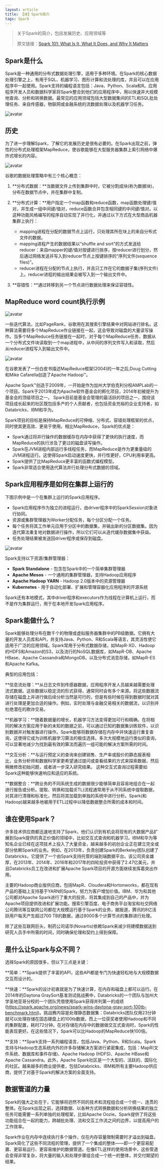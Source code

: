 ```yaml
---
layout: article
title: 【译】Spark简介
tags: Spark
---
```


> 关于Spark的简介，包括发展历史、应用领域等
>
> 原文链接：[Spark 101: What Is It, What It Does, and Why It Matters](https://mapr.com/blog/spark-101-what-it-what-it-does-and-why-it-matters/)

<!--more-->

## Spark是什么

Spark是一种通用的分布式数据处理引擎，适用于多种环境。在Spark的核心数据处理引擎之上，有用于SQL、机器学习、图形计算和流处理的库，并且可以在应用程序中一起使用。Spark支持的编程语言包括：Java、Python、Scala和R。应用程序开发人员和数据科学家将Spark整合到他们的应用程序中，用以快速并大规模地查询、分析和转换数据。最常见的应用领域包括大型数据集间的ETL和SQL批处理任务、来自传感器，物联网或金融系统的流数据处理以及机器学习任务。

![avatar](https://mapr.com/blog/spark-101-what-it-what-it-does-and-why-it-matters/assets/image7.png)

## 历史

为了进一步理解Spark，了解它的发展历史是很有必要的。在Spark出现之前，弹性的分布式处理框架MapReduce，使谷歌能够在大型服务器集群上索引网络中爆炸式增长的内容。

![avatar](https://mapr.com/blog/spark-101-what-it-what-it-does-and-why-it-matters/assets/image6.png)

谷歌的数据处理策略中有三个核心概念：

1. **分布式数据：**当数据文件上传到集群中时，它被分割成块(称为数据块)，分布在数据节点中，并在集群中复制。

2. **分布式计算：**用户指定一个map函数和reduce函数，map函数处理键/值对，并生成一组中间键/值对，reduce函数合并包含相同键的中间键/值对。以这种功能风格编写的程序自动实现了并行化，并通过以下方式在大型商品机器集群上执行：

   - mapping进程在分配的数据节点上运行，只处理其所在块上的来自分布式文件的数据。
   - mapping进程产生的数据结果以“shuffle and sort”的方式发送给reducer：来自mapper的键/值对按键进行排序，按reducer进行划分，然后通过网络发送并写入到reducer节点上按键排序的“序列文件(sequence files)”。
   - reducer进程在分配的节点上执行，并且只工作在它的数据子集(序列文件)上。reducer进程的输出结果会被写入到一个输出文件中。

3. **容错性：**通过转移到另一个节点进行数据处理来保证容错性。

## MapReduce word count执行示例

![avatar](https://mapr.com/blog/spark-101-what-it-what-it-does-and-why-it-matters/assets/image4.png)

一些迭代算法，比如PageRank，谷歌用在其搜索引擎结果中对网站进行排名。这种算法需要将多个MapReduce作业链接在一起，这会导致对磁盘的大量读写操作。当多个MapReduce任务链接在一起时，对于每个MapReduce任务，数据从一个分布式文件块读取到一个map进程中，从中间的序列文件写入和读取，然后从reducer进程写入到输出文件中。

![avatar](https://mapr.com/blog/spark-101-what-it-what-it-does-and-why-it-matters/assets/image3.png)

在谷歌发表了一份白皮书描述MapReduce框架(2004)的一年之后,Doug Cutting和Mike Cafarella创造了Apache Hadoop™。

Apache Spark™创造于2009年，一开始是作为加州大学伯克利分校AMPLab的一个项目。Spark于2013年成为Apache软件基金会的孵化项目，2014年初被提升为基金会的顶级项目之一。 Spark目前是基金会管理的最活跃的项目之一，围绕该项目成长起来的社区既包括多产的个人贡献者，也包括资金充裕的企业支持者，如Databricks、IBM和华为。

Spark项目的目标是保持MapReduce的可伸缩、分布式、容错处理框架的优点，同时使其更高效、更易于使用。相比MapReduce，Spark的优点是：

- Spark通过将并行操作的数据缓存在内存中获得了更快的执行速度，而MapReduce的执行涉及了更过的磁盘读写操作。
- Spark在JVM进程内部运行多线程任务，而MapReduce是作为更重量级的JVM进程运行。这使得Spark启动速度更快，并行性更好，CPU利用率更高。
- Spark提供了比MapReduce更丰富的函数式编程模型。
- Spark非常适合使用迭代算法并行处理分布式数据的领域。 

## Spark应用程序是如何在集群上运行的

下图示例中是一个在集群上运行的Spark应用程序。

- Spark应用程序作为独立的进程运行，由driver程序中的SparkSession对象进行协同。
- 资源或集群管理器为Worker分配任务，每个分区分配一个任务。
- 每个任务将其工作单元应用于分区中的数据集，并输出新的分区数据集。因为迭代算法重复地对数据进行操作，所以它们可以从迭代缓存数据集中获益。
- 任务处理结果被发送回driver程序或保存到磁盘。

![avatar](https://mapr.com/blog/spark-101-what-it-what-it-does-and-why-it-matters/assets/image1.png)

Spark支持以下资源/集群管理器：

- **Spark Standalone** - 包含在Spark中的一个简单集群管理器
- **Apache Mesos** - 一个通用的集群管理器，支持Hadoop应用程序
- **Apache Hadoop YARN** - Hadoop 2.0版本中的资源管理器
- **Kubernetes** - 用于自动化部署、扩展和管理容器化应用程序的开源系统

Spark还有本地模式，其中driver程序和executors作为线程在计算机上运行，而不是作为集群运行，用于在本地开发Spark应用程序。

## Spark能做什么？

Spark能够处理分布在数千个的物理或虚拟服务器集群中的PB级数据。它拥有大量的开发人员库和API，并支持Java、Python、R和Scala等语言，其灵活性使它适用于广泛的应用领域。Spark常用于分布式数据存储，如MapR-XD、Hadoop的HDFS和Amazon的S3，以及流行的NoSQL数据库，如MapR-DB、Apache HBase、Apache Cassandra和MongoDB，以及分布式消息存储，如MapR-ES和Apache Kafka。

典型的应用包括：

**信息流处理：**从日志文件到传感器数据，应用程序开发人员越来越需要处理流式数据。这些数据以稳定流的形式获得，通常同时会有多个来源。将这些数据流存储在磁盘上并进行做后续分析当然是可行的，但是有些时候在得到数据时就对其进行处理是更加合适的操作。例如，实时处理与金融交易相关的数据流，以识别并杜绝潜在的欺诈交易。

**机器学习：**随着数据量的增长，机器学习方法变得更加可行和精确。在将相同的解决方案应用于新的未知的数据之前，可以通过已知的数据集训练软件，以识别数据并对触发器进行操作。Spark能够将数据存储在内存中并快速运行重复查询，这使得它成为训练机器学习算法的极佳选择。多次大规模地运行类似的查询，可以显著地减少为找到最有效的算法而遍历一组可能的解决方案所需的时间。

**交互分析：**与运行预定义的查询来创建销售、生产率或股价的静态报表相比，业务分析师和数据科学家更希望通过提问或查看结果的方式来探索数据，然后稍微修改初始问题，或者进一步深入研究结果。 这种交互式查询过程需要如Spark这种能够快速响应和适应的系统。

**数据整合：**跨业务的不同系统生成的数据很少能够简单且容易地组合在一起进行报告或分析。提取、转换和加载(ETL)流程通常用于从不同系统中提取数据，对其进行清理和标准化，然后将其加载到单独的系统中进行分析。Spark(和Hadoop)越来越多地被用于ETL过程中以降低数据整合所需的成本和时间。

## 谁在使用Spark？

许多技术供应商都迅速地支持了Spark，他们认识到有机会将现有的大数据产品扩展到Spark提供的真正价值的领域中，比如交互式查询和机器学习。IBM和华为等知名企业已经在这项技术上投入了大量资金，越来越多的初创企业正在建立完全或部分依赖Spark的业务。例如，在2013年，负责创建Spark的Berkeley团队创建了Databricks，它提供了一个由Spark支持托管的端到端数据平台。该公司资金雄厚，在2013年、2014年、2016年和2017年的四轮投资中获得了2.47亿美元，并且Databricks员工在改进和扩展Apache Spark项目的开源方面继续发挥着突出作用。

主要的Hadoop商业版供应商，包括MapR、Cloudera和Hortonworks，都在现有产品的基础上支持基于YARN的Spark，努力为客户增加价值。IBM、华为和其他公司都对Apache Spark进行了重大的投资，将其集成到自己的产品中，并为Apache项目提供改进和扩展功能。搜索引擎百度、电子商务平台淘宝和社交网络公司腾讯等互联网公司都在大规模运行基于Spark的业务，据报道，腾讯的8亿活跃用户每天产生超过700 TB的数据，通过8000多个计算节点的集群进行处理。

除了这些互联网巨头，制药公司诺华(Novartis)依赖Spark来减少将建模数据送到研究人员手中所需的时间，同时确保伦理和契约上得到保障。

## 是什么让Spark与众不同？

选择Spark的原因很多，但以下三点是关键：

**简单：**Spark提供了丰富的API，这些API都是专门为快速轻松地与大规模数据交互而设计的。

**快速：**Spark的设计初衷就是为了快速计算，在内存和磁盘上都可以运行。在2014年的Daytona GraySort基准测试挑战赛中，Databricks的一个团队与加州大学圣地亚哥分校的一个团队凭借使用Spark获得并列第一的成绩(<https://spark.apache.org/news/spark-wins-daytona-gray-sort-100tb-benchmark.html>)。挑战赛内容是处理静态数据集：Databricks团队仅用23分钟就可以处理存储在固态硬盘上的100tb数据，而上一位获奖者使用Hadoop和不同的集群配置，耗时72分钟。在对存储在内存中的数据做交互式查询时，Spark的性能表现更好。在这些情况下，Spark可以比Hadoop的MapReduce快100倍。

**支持：**Spark支持一系列编程语言，包括Java、Python、R和Scala。Spark支持与Hadoop生态系统内外的许多存储解决方案进行紧密集成，包括：MapR(文件系统、数据库和事件存储)、Apache Hadoop (HDFS)、Apache HBase和Apache Cassandra。此外，Apache Spark社区是一个大型的、活跃的、国际化的社区。越来越多的商业提供者，包括Databricks、IBM和所有主要Hadoop供应商，提供了对基于Spark的解决方案的全面支持。

## 数据管道的力量

Spark的强大之处在于，它能够将迥然不同的技术和流程组合成一个统一、连贯的整体。在Spark出现之前，选择数据、以各种方式转换数据和分析转换结果的独立任务可能需要一系列单独的处理框架，比如Apache Oozie。Spark提供了将这些功能组合在一起的能力，跨越批处理、流和交互工作流之间的边界，以提高用户的工作效率。

Spark作业在内存中连续执行多个操作，仅在内存容量限制需要时才溢出到磁盘。Spark简化了这些不同流程的管理，提供了一个集成的整体——即一个更容易配置、更容易运行、更容易维护的数据管道。在像ETL这样的使用场景中，这些管道会变得非常复杂，将大量的输入和处理步骤组合成一个统一的整体，并交付期望的结果。